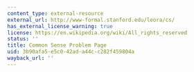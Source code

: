 ```yaml
---
content_type: external-resource
external_url: http://www-formal.stanford.edu/leora/cs/
has_external_license_warning: true
license: https://en.wikipedia.org/wiki/All_rights_reserved
status: ''
title: Common Sense Problem Page
uid: 3b90afa5-e5c0-42ad-a44c-c282f459804a
wayback_url: ''
---
```

